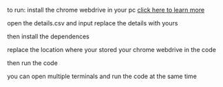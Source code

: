 <p>to run: install the chrome webdrive in your pc <a href='https://www.selenium.dev/documentation/webdriver/getting_started/install_drivers/'>click here to learn more</a></p>
<p>open the details.csv and input replace the details with yours</p>
<p> then install the dependences </p>
<p> replace the location where your stored your chrome webdrive in the code</p>
<p> then run the code</p>
<p> you can open multiple terminals and run the code at the same time</p>
